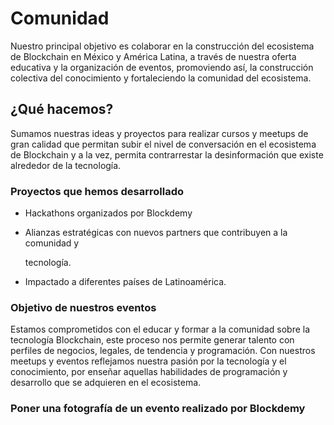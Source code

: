 # Comunidad

Nuestro principal objetivo es colaborar en la construcción del ecosistema de Blockchain en México y América Latina, a través de nuestra oferta educativa y la organización de eventos, promoviendo así, la construcción colectiva del conocimiento y fortaleciendo la comunidad del ecosistema.

## ¿Qué hacemos? 

Sumamos nuestras ideas y proyectos para realizar cursos y meetups de gran calidad que permitan subir el nivel de conversación en el ecosistema de Blockchain y a la vez, permita contrarrestar la desinformación que existe alrededor de la tecnología.

### Proyectos que hemos desarrollado 

* Hackathons organizados por Blockdemy
* Alianzas estratégicas con nuevos partners que contribuyen a la comunidad y

  tecnología.

* Impactado a diferentes países de Latinoamérica. 

### **Objetivo de nuestros eventos**

Estamos comprometidos con el educar y formar a la comunidad sobre la tecnología Blockchain, este proceso nos permite generar talento con perfiles de negocios, legales, de tendencia y programación. Con nuestros meetups y eventos reflejamos nuestra pasión por la tecnología y el conocimiento, por enseñar aquellas habilidades de programación y desarrollo que se adquieren en el ecosistema.

### **Poner una fotografía de un evento realizado por Blockdemy**







